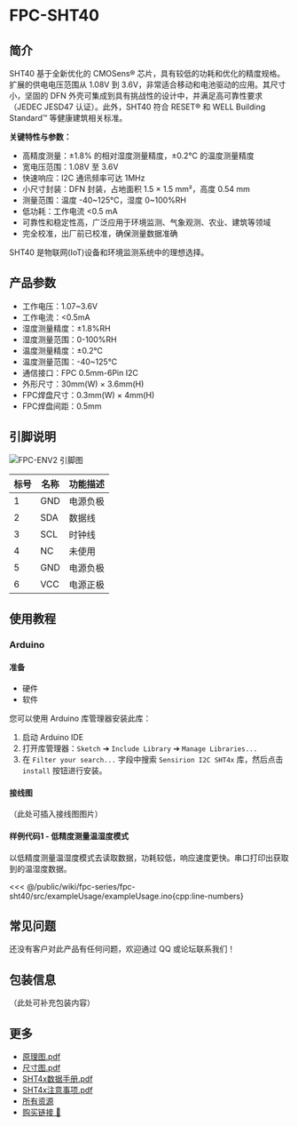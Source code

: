 # FPC-SHT40

<ImageGallery 
  :images="[
    { src: '/wiki/fpc-series/fpc-sht40/img/FPC-ENV2.png' },
    { src: '/wiki/fpc-series/fpc-sht40/img/FPC-ENV2-1.png' },
    { src: '/wiki/fpc-series/fpc-sht40/img/FPC-ENV2-Kit.png' },
  ]"
/>

## 简介

SHT40 基于全新优化的 CMOSens® 芯片，具有较低的功耗和优化的精度规格。扩展的供电电压范围从 1.08V 到 3.6V，非常适合移动和电池驱动的应用。其尺寸小，坚固的 DFN 外壳可集成到具有挑战性的设计中，并满足高可靠性要求（JEDEC JESD47 认证）。此外，SHT40 符合 RESET® 和 WELL Building Standard™ 等健康建筑相关标准。

**关键特性与参数：**

- 高精度测量：±1.8% 的相对湿度测量精度，±0.2°C 的温度测量精度
- 宽电压范围：1.08V 至 3.6V
- 快速响应：I2C 通讯频率可达 1MHz
- 小尺寸封装：DFN 封装，占地面积 1.5 × 1.5 mm²，高度 0.54 mm
- 测量范围：温度 -40~125°C，湿度 0~100%RH
- 低功耗：工作电流 <0.5 mA
- 可靠性和稳定性高，广泛应用于环境监测、气象观测、农业、建筑等领域
- 完全校准，出厂前已校准，确保测量数据准确

SHT40 是物联网(IoT)设备和环境监测系统中的理想选择。

## 产品参数

- 工作电压：1.07~3.6V
- 工作电流：<0.5mA
- 湿度测量精度：±1.8%RH
- 湿度测量范围：0-100%RH
- 温度测量精度：±0.2℃
- 温度测量范围：-40~125℃
- 通信接口：FPC 0.5mm-6Pin I2C
- 外形尺寸：30mm(W) × 3.6mm(H)
- FPC焊盘尺寸：0.3mm(W) × 4mm(H)
- FPC焊盘间距：0.5mm

## 引脚说明

![FPC-ENV2 引脚图](/wiki/fpc-series/fpc-sht40/img/FPC-ENV2-Pinmap.png)

| 标号 | 名称 | 功能描述   |
| ---- | ---- | ---------- |
| 1    | GND  | 电源负极   |
| 2    | SDA  | 数据线     |
| 3    | SCL  | 时钟线     |
| 4    | NC   | 未使用     |
| 5    | GND  | 电源负极   |
| 6    | VCC  | 电源正极   |

## 使用教程

### Arduino

#### 准备

- 硬件
- 软件

您可以使用 Arduino 库管理器安装此库：

1. 启动 Arduino IDE
2. 打开库管理器：`Sketch` ➔ `Include Library` ➔ `Manage Libraries...`
3. 在 `Filter your search...` 字段中搜索 `Sensirion I2C SHT4x` 库，然后点击 `install` 按钮进行安装。

#### 接线图

（此处可插入接线图图片）

#### 样例代码1 - 低精度测量温湿度模式

以低精度测量温湿度模式去读取数据，功耗较低，响应速度更快。串口打印出获取到的温湿度数据。

<<< @/public/wiki/fpc-series/fpc-sht40/src/exampleUsage/exampleUsage.ino{cpp:line-numbers}


## 常见问题

还没有客户对此产品有任何问题，欢迎通过 QQ 或论坛联系我们！

## 包装信息

（此处可补充包装内容）

## 更多

- [原理图.pdf](/wiki/fpc-series/fpc-sht40/hardware/FPC-SHT40-CCStudio-SCH.pdf)
- [尺寸图.pdf](/wiki/fpc-series/fpc-sht40/dimensions/FPC-SHT40-CCStudio-Dimensions.pdf)
- [SHT4x数据手册.pdf](/wiki/fpc-series/fpc-sht40/docs/HT_DS_Datasheet_SHT4x_5.pdf)
- [SHT4x注意事项.pdf](public/wiki/fpc-series/fpc-sht40/docs/HT_Handling_Instructions_SHTxx.pdf)
- [所有资源](/wiki/fpc-series/fpc-sht40/DXF-SHT40-circle.rar)
- [购买链接 🛒](https://item.taobao.com/item.htm?id=939777159635)
